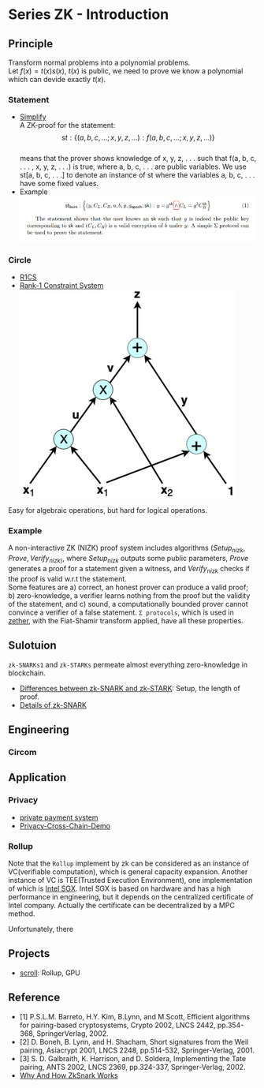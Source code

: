 # Series ZK - Introduction

## Principle
Transform normal problems into a polynomial problems.    
Let $f(x) = t(x)s(x)$, $t(x)$ is public, we need to prove we know a polynomial which can devide exactly $t(x)$.

### Statement
* [Simplify](https://crypto.stanford.edu/~buenz/papers/zether.pdf)  
A ZK-proof for the statement:  
$$ st: \{(a, b, c, ...; x, y, z, ...) : f(a, b, c, ...; x, y, z, ...)\} $$    
    means that the prover shows knowledge of x, y, z, . . . such that f(a, b, c, . . . , x, y, z, . . .) is true, where a, b, c, . . . are public variables. We use st[a, b, c, . . .] to denote an instance of st where the variables a, b, c, . . . have some fixed values.
* Example  
![example of statement](./image/example%20statement.png)

### Circle
* [R1CS](https://www.zeroknowledgeblog.com/index.php/the-pinocchio-protocol/r1cs)
* [Rank-1 Constraint System](https://tlu.tarilabs.com/cryptography/rank-1)  
![Circle](./image/polynomial-eg-ac.png)  

Easy for algebraic operations, but hard for logical operations.

### Example
A non-interactive ZK (NIZK) proof system includes algorithms $(Setup_{nizk}, Prove, Verify_{nizk)}$, where $Setup_{nizk}$ outputs some public parameters, $Prove$ generates a proof for a statement given a witness, and $Verify_{nizk}$ checks if the proof is valid w.r.t the statement.  
Some features are a) correct, an honest prover can produce a valid proof; b) zero-knowledge, a verifier learns nothing from the proof but the validity of the statement, and c) sound, a computationally bounded prover cannot convince a verifier of a false statement. 
`Σ protocols`, which is used in [zether](https://crypto.stanford.edu/~buenz/papers/zether.pdf), with the Fiat-Shamir transform applied, have all these properties. 

## Sulotuion
`zk-SNARKs1` and `zk-STARKs` permeate almost everything zero-knowledge in blockchain.

* [Differences between zk-SNARK and zk-STARK](https://blog.pantherprotocol.io/zk-snarks-vs-zk-starks-differences-in-zero-knowledge-technologies/): Setup, the length of proof.
* [Details of zk-SNARK](./zk%20SNARK.md)

## Engineering
### Circom


## Application
### Privacy
* [ private payment system](https://github.com/ConsenSys/anonymous-zether)
* [Privacy-Cross-Chain-Demo](https://github.com/dantenetwork/Privacy-Cross-Chain-Demo/tree/main/Anonymous)

### Rollup
Note that the `Rollup` implement by zk can be considered as an instance of VC(verifiable computation), which is general capacity expansion. Another instance of VC is TEE(Trusted Execution Environment), one implementation of which is [Intel SGX](https://medium.com/@integritee/tee-101-how-intel-sgx-works-and-why-we-use-it-at-integritee-5cb2957c050f). Intel SGX is based on hardware and has a high performance in engineering, but it depends on the centralized certificate of Intel company. Actually the certificate can be decentralized by a MPC method.  

Unfortunately, there

## Projects
* [scroll](https://hackmd.io/@yezhang/S1sJ2cEWY): Rollup, GPU

## Reference
* [1] P.S.L.M. Barreto, H.Y. Kim, B.Lynn, and M.Scott, Efficient algorithms for
pairing-based cryptosystems, Crypto 2002, LNCS 2442, pp.354-368, SpringerVerlag, 2002.
* [2] D. Boneh, B. Lynn, and H. Shacham, Short signatures from the Weil pairing,
Asiacrypt 2001, LNCS 2248, pp.514-532, Springer-Verlag, 2001.
* [3] S. D. Galbraith, K. Harrison, and D. Soldera, Implementing the Tate pairing,
ANTS 2002, LNCS 2369, pp.324-337, Springer-Verlag, 2002.
* [Why And How ZkSnark Works](http://petkus.info/papers/WhyAndHowZkSnarkWorks.pdf)
